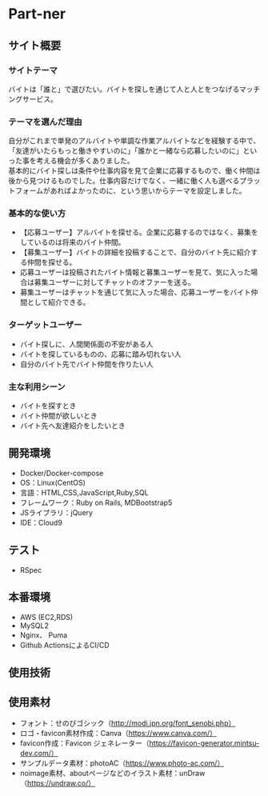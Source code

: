 # Part-ner

## サイト概要
### サイトテーマ
バイトは「誰と」で選びたい。バイトを探しを通じて人と人とをつなげるマッチングサービス。


### テーマを選んだ理由
自分がこれまで単発のアルバイトや単調な作業アルバイトなどを経験する中で、「友達がいたらもっと働きやすいのに」「誰かと一緒なら応募したいのに」といった事を考える機会が多くありました。<br>
基本的にバイト探しは条件や仕事内容を見て企業に応募するもので、働く仲間は後から見つけるものでした。仕事内容だけでなく、一緒に働く人も選べるプラットフォームがあればよかったのに、という思いからテーマを設定しました。

### 基本的な使い方
* 【応募ユーザー】アルバイトを探せる。企業に応募するのではなく、募集をしているのは将来のバイト仲間。
* 【募集ユーザー】バイトの詳細を投稿することで、自分のバイト先に紹介する仲間を探せる。
* 応募ユーザーは投稿されたバイト情報と募集ユーザーを見て、気に入った場合は募集ユーザーに対してチャットのオファーを送る。
* 募集ユーザーはチャットを通じて気に入った場合、応募ユーザーをバイト仲間として紹介できる。

### ターゲットユーザー
* バイト探しに、人間関係面の不安がある人
* バイトを探しているものの、応募に踏み切れない人
* 自分のバイト先でバイト仲間を作りたい人

### 主な利用シーン
* バイトを探すとき
* バイト仲間が欲しいとき
* バイト先へ友達紹介をしたいとき

## 開発環境
- Docker/Docker-compose
- OS：Linux(CentOS)
- 言語：HTML,CSS,JavaScript,Ruby,SQL
- フレームワーク：Ruby on Rails, MDBootstrap5
- JSライブラリ：jQuery
- IDE：Cloud9

## テスト
- RSpec

## 本番環境
- AWS (EC2,RDS)
- MySQL2
- Nginx、 Puma
- Github ActionsによるCI/CD

## 使用技術

## 使用素材
- フォント：せのびゴシック（http://modi.jpn.org/font_senobi.php）
- ロゴ・favicon素材作成：Canva（https://www.canva.com/）
- favicon作成：Favicon ジェネレーター（https://favicon-generator.mintsu-dev.com/）
- サンプルデータ素材：photoAC（https://www.photo-ac.com/）
- noimage素材、aboutページなどのイラスト素材：unDraw（https://undraw.co/）
